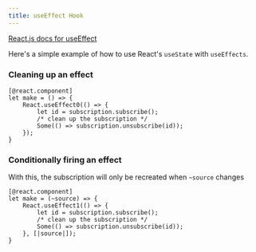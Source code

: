 ```yaml
---
title: useEffect Hook
---
```


[React.js docs for useEffect](https://reactjs.org/docs/hooks-reference.html#useeffect)

Here's a simple example of how to use React's `useState` with `useEffects`.

### Cleaning up an effect

```reason
[@react.component]
let make = () => {
    React.useEffect0(() => {
        let id = subscription.subscribe();
        /* clean up the subscription */
        Some(() => subscription.unsubscribe(id));
    });
}
```

### Conditionally firing an effect

With this, the subscription will only be recreated when `~source` changes

```reason
[@react.component]
let make = (~source) => {
    React.useEffect1(() => {
        let id = subscription.subscribe();
        /* clean up the subscription */
        Some(() => subscription.unsubscribe(id));
    }, [|source|]);
}
```
